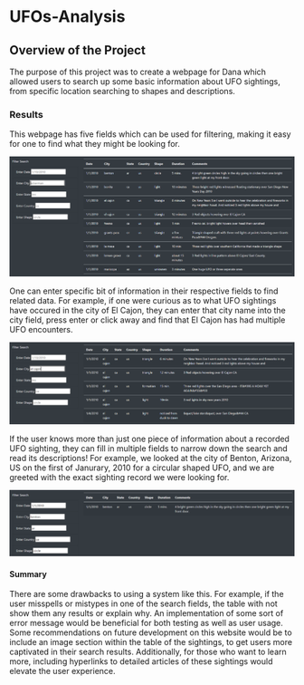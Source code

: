 # UFOs-Analysis
## Overview of the Project
The purpose of this project was to create a webpage for Dana which allowed users to search up some basic information about UFO sightings, from specific location searching to shapes and descriptions.
### Results
This webpage has five fields which can be used for filtering, making it easy for one to find what they might be looking for.

![defaultTable](images/defaultTable.PNG)

One can enter specific bit of information in their respective fields to find related data. For example, if one were curious as to what UFO sightings have occured in the city of El Cajon, they can enter that city name into the city field, press enter or click away and find that El Cajon has had multiple UFO encounters.

![filteredTable](images/filteredTable.PNG)

If the user knows more than just one piece of information about a recorded UFO sighting, they can fill in multiple fields to narrow down the search and read its descriptions! For example, we looked at the city of Benton, Arizona, US on the first of Janurary, 2010 for a circular shaped UFO, and we are greeted with the exact sighting record we were looking for.

![superFilteredTable](images/superFilteredTable.PNG)

#### Summary
There are some drawbacks to using a system like this. For example, if the user misspells or mistypes in one of the search fields, the table with not show them any results or explain why. An implementation of some sort of error message would be beneficial for both testing as well as user usage.
Some recommendations on future development on this website would be to include an image section within the table of the sightings, to get users more captivated in their search results. Additionally, for those who want to learn more, including hyperlinks to detailed articles of these sightings would elevate the user experience.
